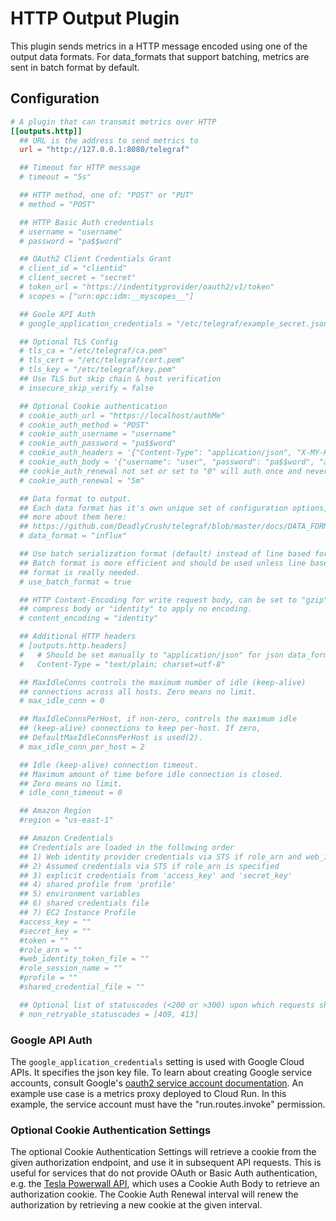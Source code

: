 # HTTP Output Plugin

This plugin sends metrics in a HTTP message encoded using one of the output data
formats. For data_formats that support batching, metrics are sent in batch
format by default.

## Configuration

```toml @sample.conf
# A plugin that can transmit metrics over HTTP
[[outputs.http]]
  ## URL is the address to send metrics to
  url = "http://127.0.0.1:8080/telegraf"

  ## Timeout for HTTP message
  # timeout = "5s"

  ## HTTP method, one of: "POST" or "PUT"
  # method = "POST"

  ## HTTP Basic Auth credentials
  # username = "username"
  # password = "pa$$word"

  ## OAuth2 Client Credentials Grant
  # client_id = "clientid"
  # client_secret = "secret"
  # token_url = "https://indentityprovider/oauth2/v1/token"
  # scopes = ["urn:opc:idm:__myscopes__"]

  ## Goole API Auth
  # google_application_credentials = "/etc/telegraf/example_secret.json"

  ## Optional TLS Config
  # tls_ca = "/etc/telegraf/ca.pem"
  # tls_cert = "/etc/telegraf/cert.pem"
  # tls_key = "/etc/telegraf/key.pem"
  ## Use TLS but skip chain & host verification
  # insecure_skip_verify = false

  ## Optional Cookie authentication
  # cookie_auth_url = "https://localhost/authMe"
  # cookie_auth_method = "POST"
  # cookie_auth_username = "username"
  # cookie_auth_password = "pa$$word"
  # cookie_auth_headers = '{"Content-Type": "application/json", "X-MY-HEADER":"hello"}'
  # cookie_auth_body = '{"username": "user", "password": "pa$$word", "authenticate": "me"}'
  ## cookie_auth_renewal not set or set to "0" will auth once and never renew the cookie
  # cookie_auth_renewal = "5m"

  ## Data format to output.
  ## Each data format has it's own unique set of configuration options, read
  ## more about them here:
  ## https://github.com/DeadlyCrush/telegraf/blob/master/docs/DATA_FORMATS_OUTPUT.md
  # data_format = "influx"

  ## Use batch serialization format (default) instead of line based format.
  ## Batch format is more efficient and should be used unless line based
  ## format is really needed.
  # use_batch_format = true

  ## HTTP Content-Encoding for write request body, can be set to "gzip" to
  ## compress body or "identity" to apply no encoding.
  # content_encoding = "identity"

  ## Additional HTTP headers
  # [outputs.http.headers]
  #   # Should be set manually to "application/json" for json data_format
  #   Content-Type = "text/plain; charset=utf-8"

  ## MaxIdleConns controls the maximum number of idle (keep-alive)
  ## connections across all hosts. Zero means no limit.
  # max_idle_conn = 0

  ## MaxIdleConnsPerHost, if non-zero, controls the maximum idle
  ## (keep-alive) connections to keep per-host. If zero,
  ## DefaultMaxIdleConnsPerHost is used(2).
  # max_idle_conn_per_host = 2

  ## Idle (keep-alive) connection timeout.
  ## Maximum amount of time before idle connection is closed.
  ## Zero means no limit.
  # idle_conn_timeout = 0

  ## Amazon Region
  #region = "us-east-1"

  ## Amazon Credentials
  ## Credentials are loaded in the following order
  ## 1) Web identity provider credentials via STS if role_arn and web_identity_token_file are specified
  ## 2) Assumed credentials via STS if role_arn is specified
  ## 3) explicit credentials from 'access_key' and 'secret_key'
  ## 4) shared profile from 'profile'
  ## 5) environment variables
  ## 6) shared credentials file
  ## 7) EC2 Instance Profile
  #access_key = ""
  #secret_key = ""
  #token = ""
  #role_arn = ""
  #web_identity_token_file = ""
  #role_session_name = ""
  #profile = ""
  #shared_credential_file = ""

  ## Optional list of statuscodes (<200 or >300) upon which requests should not be retried
  # non_retryable_statuscodes = [409, 413]
```

### Google API Auth

The `google_application_credentials` setting is used with Google Cloud APIs. It specifies the json key file. To learn about creating Google service accounts, consult Google's
[oauth2 service account documentation][create_service_account]. An example use case is a metrics proxy deployed to
Cloud Run. In this example, the service account must have the "run.routes.invoke" permission.

[create_service_account]: https://cloud.google.com/docs/authentication/production#create_service_account

### Optional Cookie Authentication Settings

The optional Cookie Authentication Settings will retrieve a cookie from the
given authorization endpoint, and use it in subsequent API requests.  This is
useful for services that do not provide OAuth or Basic Auth authentication,
e.g. the [Tesla Powerwall API][powerwall], which uses a Cookie Auth Body to
retrieve an authorization cookie.  The Cookie Auth Renewal interval will renew
the authorization by retrieving a new cookie at the given interval.

[powerwall]: https://www.tesla.com/support/energy/powerwall/own/monitoring-from-home-network
